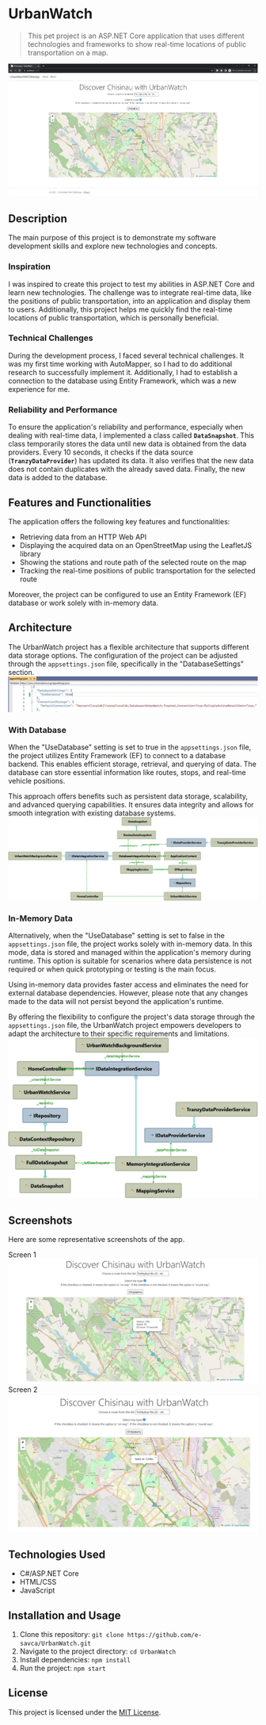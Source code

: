 # UrbanWatch

> This pet project is an ASP.NET Core application that uses different technologies and frameworks to show real-time locations of public transportation on a map.

![Presentation Image](https://github.com/e-savca/UrbanWatch/blob/86b9745bd521628a83e6dfa43fbb8c22f4d8107a/docs/img/presentation.jpg)

## Description
The main purpose of this project is to demonstrate my software development skills and explore new technologies and concepts.

### **Inspiration**
I was inspired to create this project to test my abilities in ASP.NET Core and learn new technologies. The challenge was to integrate real-time data, like the positions of public transportation, into an application and display them to users. Additionally, this project helps me quickly find the real-time locations of public transportation, which is personally beneficial.

### **Technical Challenges**
During the development process, I faced several technical challenges. It was my first time working with AutoMapper, so I had to do additional research to successfully implement it. Additionally, I had to establish a connection to the database using Entity Framework, which was a new experience for me.

### **Reliability and Performance**
To ensure the application's reliability and performance, especially when dealing with real-time data, I implemented a class called **`DataSnapshot`**. This class temporarily stores the data until new data is obtained from the data providers. Every 10 seconds, it checks if the data source (**`TranzyDataProvider`**) has updated its data. It also verifies that the new data does not contain duplicates with the already saved data. Finally, the new data is added to the database.

## Features and Functionalities
The application offers the following key features and functionalities:

- Retrieving data from an HTTP Web API
- Displaying the acquired data on an OpenStreetMap using the LeafletJS library
- Showing the stations and route path of the selected route on the map
- Tracking the real-time positions of public transportation for the selected route

Moreover, the project can be configured to use an Entity Framework (EF) database or work solely with in-memory data.

## Architecture

The UrbanWatch project has a flexible architecture that supports different data storage options. The configuration of the project can be adjusted through the `appsettings.json` file, specifically in the "DatabaseSettings" section.
![Architecture Configuration image](https://github.com/e-savca/UrbanWatch/blob/65c86e8486cfcd19cbfe865a8c70c9df3607a8a4/docs/img/architectureConfig.jpg)

### With Database

When the "UseDatabase" setting is set to true in the `appsettings.json` file, the project utilizes Entity Framework (EF) to connect to a database backend. This enables efficient storage, retrieval, and querying of data. The database can store essential information like routes, stops, and real-time vehicle positions.

This approach offers benefits such as persistent data storage, scalability, and advanced querying capabilities. It ensures data integrity and allows for smooth integration with existing database systems.
![Type Dependencies Diagram for UseDatabase True](https://github.com/e-savca/UrbanWatch/blob/dfd820bf62e7b0879abd17a7af6f4ad2d900143c/docs/img/Type%20Dependencies%20Diagram%20for%20UseDatabase%20True.png)

### In-Memory Data

Alternatively, when the "UseDatabase" setting is set to false in the `appsettings.json` file, the project works solely with in-memory data. In this mode, data is stored and managed within the application's memory during runtime. This option is suitable for scenarios where data persistence is not required or when quick prototyping or testing is the main focus.

Using in-memory data provides faster access and eliminates the need for external database dependencies. However, please note that any changes made to the data will not persist beyond the application's runtime.

By offering the flexibility to configure the project's data storage through the `appsettings.json` file, the UrbanWatch project empowers developers to adapt the architecture to their specific requirements and limitations.
![Type Dependencies Diagram for UseDatabase False](https://github.com/e-savca/UrbanWatch/blob/dfd820bf62e7b0879abd17a7af6f4ad2d900143c/docs/img/Type%20Dependencies%20Diagram%20for%20UseDatabase%20False.png)

## Screenshots

Here are some representative screenshots of the app.

Screen 1
![Screen 1](https://github.com/e-savca/UrbanWatch/blob/dfd820bf62e7b0879abd17a7af6f4ad2d900143c/docs/img/screen1.jpg)
Screen 2
![Screen 2](https://github.com/e-savca/UrbanWatch/blob/dfd820bf62e7b0879abd17a7af6f4ad2d900143c/docs/img/screen%202.jpg)



## Technologies Used

- C#/ASP.NET Core 
- HTML/CSS
- JavaScript

## Installation and Usage

1. Clone this repository: `git clone https://github.com/e-savca/UrbanWatch.git`
2. Navigate to the project directory: `cd UrbanWatch`
3. Install dependencies: `npm install`
4. Run the project: `npm start`

## License

This project is licensed under the [MIT License](LICENSE).
